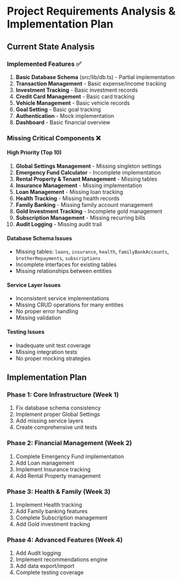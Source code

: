 
# Project Requirements Analysis & Implementation Plan

## Current State Analysis

### Implemented Features ✅
1. **Basic Database Schema** (src/lib/db.ts) - Partial implementation
2. **Transaction Management** - Basic expense/income tracking
3. **Investment Tracking** - Basic investment records
4. **Credit Card Management** - Basic card tracking
5. **Vehicle Management** - Basic vehicle records
6. **Goal Setting** - Basic goal tracking
7. **Authentication** - Mock implementation
8. **Dashboard** - Basic financial overview

### Missing Critical Components ❌

#### High Priority (Top 10)
1. **Global Settings Management** - Missing singleton settings
2. **Emergency Fund Calculator** - Incomplete implementation
3. **Rental Property & Tenant Management** - Missing tables
4. **Insurance Management** - Missing implementation
5. **Loan Management** - Missing loan tracking
6. **Health Tracking** - Missing health records
7. **Family Banking** - Missing family account management
8. **Gold Investment Tracking** - Incomplete gold management
9. **Subscription Management** - Missing recurring bills
10. **Audit Logging** - Missing audit trail

#### Database Schema Issues
- Missing tables: `loans`, `insurance`, `health`, `familyBankAccounts`, `brotherRepayments`, `subscriptions`
- Incomplete interfaces for existing tables
- Missing relationships between entities

#### Service Layer Issues
- Inconsistent service implementations
- Missing CRUD operations for many entities
- No proper error handling
- Missing validation

#### Testing Issues
- Inadequate unit test coverage
- Missing integration tests
- No proper mocking strategies

## Implementation Plan

### Phase 1: Core Infrastructure (Week 1)
1. Fix database schema consistency
2. Implement proper Global Settings
3. Add missing service layers
4. Create comprehensive unit tests

### Phase 2: Financial Management (Week 2)
1. Complete Emergency Fund implementation
2. Add Loan management
3. Implement Insurance tracking
4. Add Rental Property management

### Phase 3: Health & Family (Week 3)
1. Implement Health tracking
2. Add Family banking features
3. Complete Subscription management
4. Add Gold investment tracking

### Phase 4: Advanced Features (Week 4)
1. Add Audit logging
2. Implement recommendations engine
3. Add data export/import
4. Complete testing coverage
